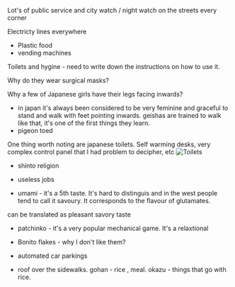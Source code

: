 ---
---

Lot's of public service and city watch / night watch on the streets every corner

Electricty lines everywhere

- Plastic food
- vending machines

Toilets and hygine - need to write down the instructions on how to use it.

Why do they wear surgical masks?

Why a few of Japanese girls have their legs facing inwards?

- in japan it's always been considered to be very feminine and graceful to stand and walk with feet pointing inwards. geishas are trained to walk like that, it's one of the first things they learn.
- pigeon toed

One thing worth noting are japanese toilets. Self warming desks, very complex control panel that I had problem to decipher, etc
![Toilets]()

- shinto religion

- useless jobs

- umami - it's a 5th taste. It's hard to distinguis and in the west people tend to call it savoury. It corresponds to the flavour of glutamates.

can be translated as pleasant savory taste
- patchinko - it's a very popular mechanical game. It's a relaxtional

- Bonito flakes - why I don't like them?

- automated car parkings

- roof over the sidewalks.
gohan - rice , meal.
okazu - things that go with rice.
